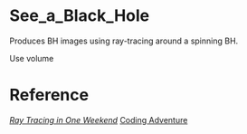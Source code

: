 # See_a_Black_Hole
Produces BH images using ray-tracing around a spinning BH.

Use volume 



# Reference 
[_Ray Tracing in One Weekend_](https://raytracing.github.io/books/RayTracingInOneWeekend.html)
[Coding Adventure](https://www.youtube.com/watch?v=DxfEbulyFcY&list=PLFt_AvWsXl0ehjAfLFsp1PGaatzAwo0uK&index=5)
